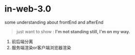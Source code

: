 # in-web-3.0
some understanding about frontEnd and afterEnd 

> just want to show : **I'm not standing still, I'm on my way.**

1. 前后端分离
2. 服务端渲染or客户端浏览器渲染